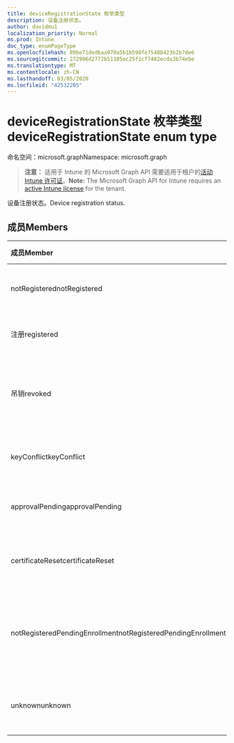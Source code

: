 ```yaml
---
title: deviceRegistrationState 枚举类型
description: 设备注册状态。
author: davidmu1
localization_priority: Normal
ms.prod: Intune
doc_type: enumPageType
ms.openlocfilehash: 89be71ded6aa970a5b1b598fe75488423b2b7de6
ms.sourcegitcommit: 272996d2772b51105ec25f1cf7482ecda3b74ebe
ms.translationtype: MT
ms.contentlocale: zh-CN
ms.lasthandoff: 03/05/2020
ms.locfileid: "42532205"
---
```

# <a name="deviceregistrationstate-enum-type"></a><span data-ttu-id="5b289-103">deviceRegistrationState 枚举类型</span><span class="sxs-lookup"><span data-stu-id="5b289-103">deviceRegistrationState enum type</span></span>

<span data-ttu-id="5b289-104">命名空间：microsoft.graph</span><span class="sxs-lookup"><span data-stu-id="5b289-104">Namespace: microsoft.graph</span></span>

> <span data-ttu-id="5b289-105">**注意：** 适用于 Intune 的 Microsoft Graph API 需要适用于租户的[活动 Intune 许可证](https://go.microsoft.com/fwlink/?linkid=839381)。</span><span class="sxs-lookup"><span data-stu-id="5b289-105">**Note:** The Microsoft Graph API for Intune requires an [active Intune license](https://go.microsoft.com/fwlink/?linkid=839381) for the tenant.</span></span>

<span data-ttu-id="5b289-106">设备注册状态。</span><span class="sxs-lookup"><span data-stu-id="5b289-106">Device registration status.</span></span>

## <a name="members"></a><span data-ttu-id="5b289-107">成员</span><span class="sxs-lookup"><span data-stu-id="5b289-107">Members</span></span>
|<span data-ttu-id="5b289-108">成员</span><span class="sxs-lookup"><span data-stu-id="5b289-108">Member</span></span>|<span data-ttu-id="5b289-109">值</span><span class="sxs-lookup"><span data-stu-id="5b289-109">Value</span></span>|<span data-ttu-id="5b289-110">说明</span><span class="sxs-lookup"><span data-stu-id="5b289-110">Description</span></span>|
|:---|:---|:---|
|<span data-ttu-id="5b289-111">notRegistered</span><span class="sxs-lookup"><span data-stu-id="5b289-111">notRegistered</span></span>|<span data-ttu-id="5b289-112">0</span><span class="sxs-lookup"><span data-stu-id="5b289-112">0</span></span>|<span data-ttu-id="5b289-113">设备未注册。</span><span class="sxs-lookup"><span data-stu-id="5b289-113">The device is not registered.</span></span>|
|<span data-ttu-id="5b289-114">注册</span><span class="sxs-lookup"><span data-stu-id="5b289-114">registered</span></span>|<span data-ttu-id="5b289-115">2 </span><span class="sxs-lookup"><span data-stu-id="5b289-115">2</span></span>|<span data-ttu-id="5b289-116">设备已注册。</span><span class="sxs-lookup"><span data-stu-id="5b289-116">The device is registered.</span></span>|
|<span data-ttu-id="5b289-117">吊销</span><span class="sxs-lookup"><span data-stu-id="5b289-117">revoked</span></span>|<span data-ttu-id="5b289-118">3 </span><span class="sxs-lookup"><span data-stu-id="5b289-118">3</span></span>|<span data-ttu-id="5b289-119">设备已被阻止、已擦除或已停用。</span><span class="sxs-lookup"><span data-stu-id="5b289-119">The device has been blocked, wiped or retired.</span></span>|
|<span data-ttu-id="5b289-120">keyConflict</span><span class="sxs-lookup"><span data-stu-id="5b289-120">keyConflict</span></span>|<span data-ttu-id="5b289-121">4 </span><span class="sxs-lookup"><span data-stu-id="5b289-121">4</span></span>|<span data-ttu-id="5b289-122">设备有键冲突。</span><span class="sxs-lookup"><span data-stu-id="5b289-122">The device has a key conflict.</span></span>|
|<span data-ttu-id="5b289-123">approvalPending</span><span class="sxs-lookup"><span data-stu-id="5b289-123">approvalPending</span></span>|<span data-ttu-id="5b289-124">5 </span><span class="sxs-lookup"><span data-stu-id="5b289-124">5</span></span>|<span data-ttu-id="5b289-125">设备正在等待审批。</span><span class="sxs-lookup"><span data-stu-id="5b289-125">The device is pending approval.</span></span>|
|<span data-ttu-id="5b289-126">certificateReset</span><span class="sxs-lookup"><span data-stu-id="5b289-126">certificateReset</span></span>|<span data-ttu-id="5b289-127">6 </span><span class="sxs-lookup"><span data-stu-id="5b289-127">6</span></span>|<span data-ttu-id="5b289-128">设备证书已重置。</span><span class="sxs-lookup"><span data-stu-id="5b289-128">The device certificate has been reset.</span></span>|
|<span data-ttu-id="5b289-129">notRegisteredPendingEnrollment</span><span class="sxs-lookup"><span data-stu-id="5b289-129">notRegisteredPendingEnrollment</span></span>|<span data-ttu-id="5b289-130">7 </span><span class="sxs-lookup"><span data-stu-id="5b289-130">7</span></span>|<span data-ttu-id="5b289-131">设备未注册且未完成注册。</span><span class="sxs-lookup"><span data-stu-id="5b289-131">The device is not registered and pending enrollment.</span></span>|
|<span data-ttu-id="5b289-132">unknown</span><span class="sxs-lookup"><span data-stu-id="5b289-132">unknown</span></span>|<span data-ttu-id="5b289-133">8 </span><span class="sxs-lookup"><span data-stu-id="5b289-133">8</span></span>|<span data-ttu-id="5b289-134">设备注册状态未知。</span><span class="sxs-lookup"><span data-stu-id="5b289-134">The device registration status is unknown.</span></span>|




